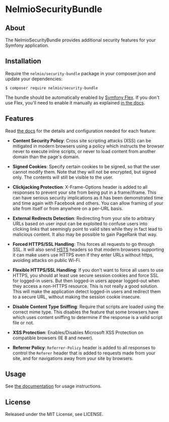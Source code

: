# NelmioSecurityBundle

## About

The NelmioSecurityBundle provides additional security features for your Symfony application.

## Installation

Require the `nelmio/security-bundle` package in your composer.json and update your dependencies:

    $ composer require nelmio/security-bundle

The bundle should be automatically enabled by [Symfony Flex][1]. If you don't use
Flex, you'll need to enable it manually as explained [in the docs][2].

## Features

Read [the docs][2] for the details and configuration needed for each feature:

* **Content Security Policy**: Cross site scripting attacks (XSS) can be mitigated
in modern browsers using a policy which instructs the browser never to execute inline scripts, or never to
load content from another domain than the page's domain.

* **Signed Cookies**: Specify certain cookies to be signed, so that the user cannot modify
  them. Note that they will not be encrypted, but signed only. The contents will still be
  visible to the user.

* **Clickjacking Protection**: X-Frame-Options header is added to all responses to prevent your
  site from being put in a frame/iframe. This can have serious security implications as it has
  been demonstrated time and time again with Facebook and others. You can allow framing of your
  site from itself or from anywhere on a per-URL basis.

* **External Redirects Detection**: Redirecting from your site to arbitrary URLs based on user
  input can be exploited to confuse users into clicking links that seemingly point to valid
  sites while they in fact lead to malicious content. It also may be possible to gain PageRank
  that way.

* **Forced HTTPS/SSL Handling**: This forces all requests to go through SSL. It will also
  send [HSTS](http://tools.ietf.org/html/draft-hodges-strict-transport-sec-02) headers so that
  modern browsers supporting it can make users use HTTPS even if they enter URLs without https,
  avoiding attacks on public Wi-Fi.

* **Flexible HTTPS/SSL Handling**: If you don't want to force all users to use HTTPS, you should
  at least use secure session cookies and force SSL for logged-in users. But then logged-in users
  appear logged-out when they access a non-HTTPS resource. This is not really a good solution.
  This will make the application detect logged-in users and redirect them to a secure URL,
  without making the session cookie insecure.

* **Disable Content Type Sniffing**: Require that scripts are loaded using the correct mime type.
  This disables the feature that some browsers have which uses content sniffing to determine if the response is a valid
  script file or not.

* **XSS Protection**: Enables/Disables Microsoft XSS Protection on compatible browsers (IE 8 and newer).

* **Referrer Policy**: `Referrer-Policy` header is added to all responses to control the `Referer` header
  that is added to requests made from your site, and for navigations away from your site by browsers.

## Usage

See [the documentation][2] for usage instructions.

## License

Released under the MIT License, see LICENSE.

[1]: https://symfony.com/doc/current/setup/flex.html
[2]: https://symfony.com/bundles/NelmioSecurityBundle/

